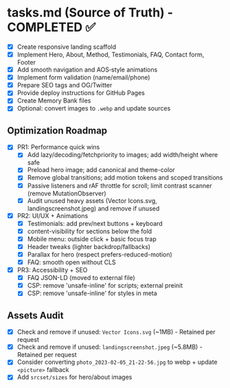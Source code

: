 # tasks.md (Source of Truth) - COMPLETED ✅

- [x] Create responsive landing scaffold
- [x] Implement Hero, About, Method, Testimonials, FAQ, Contact form, Footer
- [x] Add smooth navigation and AOS‑style animations
- [x] Implement form validation (name/email/phone)
- [x] Prepare SEO tags and OG/Twitter
- [x] Provide deploy instructions for GitHub Pages
- [x] Create Memory Bank files
- [x] Optional: convert images to `.webp` and update sources

## Optimization Roadmap

- [x] PR1: Performance quick wins
  - [x] Add lazy/decoding/fetchpriority to images; add width/height where safe
  - [x] Preload hero image; add canonical and theme-color
  - [x] Remove global transitions; add motion tokens and scoped transitions
  - [x] Passive listeners and rAF throttle for scroll; limit contrast scanner (remove MutationObserver)
  - [x] Audit unused heavy assets (Vector Icons.svg, landingscreenshot.jpeg) and remove if unused
- [x] PR2: UI/UX + Animations
  - [x] Testimonials: add prev/next buttons + keyboard
  - [x] content-visibility for sections below the fold
  - [x] Mobile menu: outside click + basic focus trap
  - [x] Header tweaks (lighter backdrop/fallbacks)
  - [x] Parallax for hero (respect prefers-reduced-motion)
  - [x] FAQ: smooth open without CLS
- [x] PR3: Accessibility + SEO
  - [x] FAQ JSON-LD (moved to external file)
  - [x] CSP: remove 'unsafe-inline' for scripts; external preinit
  - [x] CSP: remove 'unsafe-inline' for styles in meta

## Assets Audit
- [x] Check and remove if unused: `Vector Icons.svg` (~1MB) - Retained per request
- [x] Check and remove if unused: `landingscreenshot.jpeg` (~5.8MB) - Retained per request
- [x] Consider converting `photo_2023-02-05_21-22-56.jpg` to webp + update `<picture>` fallback
- [x] Add `srcset/sizes` for hero/about images 